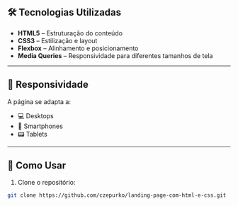 ## 🛠 Tecnologias Utilizadas

- **HTML5** – Estruturação do conteúdo
- **CSS3** – Estilização e layout
- **Flexbox** – Alinhamento e posicionamento
- **Media Queries** – Responsividade para diferentes tamanhos de tela

---

## 📱 Responsividade

A página se adapta a:

- 💻 Desktops
- 📱 Smartphones
- 📟 Tablets

---

## 🚀 Como Usar

1. Clone o repositório:

```bash
git clone https://github.com/czepurko/landing-page-com-html-e-css.git
